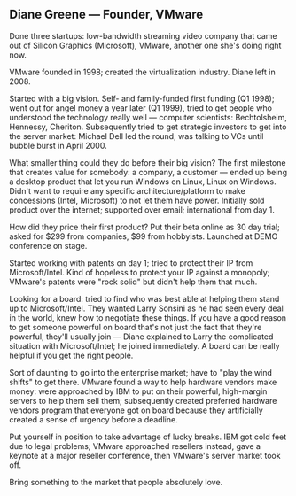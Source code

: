 ## Diane Greene — Founder, VMware

Done three startups: low-bandwidth streaming video company that came out of Silicon Graphics (Microsoft), VMware, another one she's doing right now.

VMware founded in 1998; created the virtualization industry. Diane left in 2008.

Started with a big vision. Self- and family-funded first funding (Q1 1998); went out for angel money a year later (Q1 1999), tried to get people who understood the technology really well — computer scientists: Bechtolsheim, Hennessy, Cheriton. Subsequently tried to get strategic investors to get into the server market: Michael Dell led the round; was talking to VCs until bubble burst in April 2000.

What smaller thing could they do before their big vision? The first milestone that creates value for somebody: a company, a customer — ended up being a desktop product that let you run Windows on Linux, Linux on Windows. Didn't want to require any specific architecture/platform to make concessions (Intel, Microsoft) to not let them have power. Initially sold product over the internet; supported over email; international from day 1.

How did they price their first product? Put their beta online as 30 day trial; asked for $299 from companies, $99 from hobbyists. Launched at DEMO conference on stage.

Started working with patents on day 1; tried to protect their IP from Microsoft/Intel. Kind of hopeless to protect your IP against a monopoly; VMware's patents were "rock solid" but didn't help them that much.

Looking for a board: tried to find who was best able at helping them stand up to Microsoft/Intel. They wanted Larry Sonsini as he had seen every deal in the world, knew how to negotiate these things. If you have a good reason to get someone powerful on board that's not just the fact that they're powerful, they'll usually join — Diane explained to Larry the complicated situation with Microsoft/Intel; he joined immediately. A board can be really helpful if you get the right people.

Sort of daunting to go into the enterprise market; have to "play the wind shifts" to get there. VMware found a way to help hardware vendors make money: were approached by IBM to put on their powerful, high-margin servers to help them sell them; subsequently created preferred hardware vendors program that everyone got on board because they artificially created a sense of urgency before a deadline.

Put yourself in position to take advantage of lucky breaks. IBM got cold feet due to legal problems; VMware approached resellers instead, gave a keynote at a major reseller conference, then VMware's server market took off.

Bring something to the market that people absolutely love.

